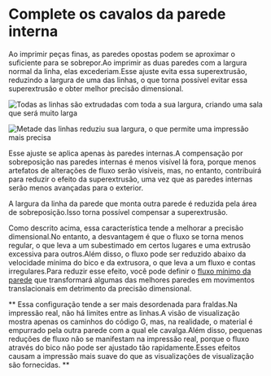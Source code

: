 Complete os cavalos da parede interna
====
Ao imprimir peças finas, as paredes opostas podem se aproximar o suficiente para se sobrepor.Ao imprimir as duas paredes com a largura normal da linha, elas excederiam.Esse ajuste evita essa superextrusão, reduzindo a largura de uma das linhas, o que torna possível evitar essa superextrusão e obter melhor precisão dimensional.

![Todas as linhas são extrudadas com toda a sua largura, criando uma sala que será muito larga](../../../articles/images/travel_compensate_overlapping_walls_x_enabled_disabled.png)

![Metade das linhas reduziu sua largura, o que permite uma impressão mais precisa](../../../articles/images/travel_compensate_overlapping_walls_x_enabled_enabled.png)

Esse ajuste se aplica apenas às paredes internas.A compensação por sobreposição nas paredes internas é menos visível lá fora, porque menos artefatos de alterações de fluxo serão visíveis, mas, no entanto, contribuirá para reduzir o efeito da superextrusão, uma vez que as paredes internas serão menos avançadas para o exterior.

A largura da linha da parede que monta outra parede é reduzida pela área de sobreposição.Isso torna possível compensar a superextrusão.

Como descrito acima, essa característica tende a melhorar a precisão dimensional.No entanto, a desvantagem é que o fluxo se torna menos regular, o que leva a um subestimado em certos lugares e uma extrusão excessiva para outros.Além disso, o fluxo pode ser reduzido abaixo da velocidade mínima do bico e da extrusora, o que leva a um fluxo e contas irregulares.Para reduzir esse efeito, você pode definir o [fluxo mínimo da parede](Wall_min_flow.md) que transformará algumas das melhores paredes em movimentos translacionais em detrimento da precisão dimensional.

** Essa configuração tende a ser mais desordenada para fraldas.Na impressão real, não há limites entre as linhas.A visão de visualização mostra apenas os caminhos do código G, mas, na realidade, o material é empurrado pela outra parede com a qual ele cavalga.Além disso, pequenas reduções de fluxo não se manifestam na impressão real, porque o fluxo através do bico não pode ser ajustado tão rapidamente.Esses efeitos causam a impressão mais suave do que as visualizações de visualização são fornecidas. **